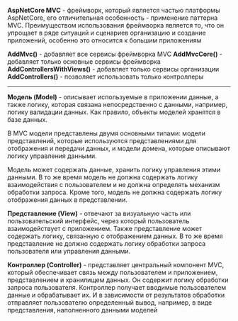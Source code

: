 **AspNetCore MVC** - фреймворк, который является частью платформы AspNetCore, его отличительная особенность - применение паттерна MVC. Преимуществом использования фреймворка является то, что он упрощает в ряде ситуаций и сценариев организацию и создание приложений, особенно это относится к большим приложениям

**AddMvc()** - добавляет все сервисы фреймворка MVC
**AddMvcCore()** - добавляет только основные сервисы фреймворка
**AddControllersWithViews()** - добавляет только сервисы организации 
**AddControllers()** - позволяет использовать только контроллеры

---

**Модель (Model)** - описывает используемые в приложении данные, а также логику, которая связана непосредственно с данными, например, логику валидации данных. Как правило, объекты моделей хранятся в базе данных.

В MVC модели представлены двумя основными типами: модели представлений, которые используются представлениями для отображения и передачи данных, и модели домена, которые описывают логику управления данными.

Модель может содержать данные, хранить логику управления этими данными. В то же время модель не должна содержать логику взаимодействия с пользователем и не должна определять механизм обработки запроса. Кроме того, модель не должна содержать логику отображения данных в представлении.

**Представление (View)** - отвечают за визуальную часть или пользовательский интерфейс, через который пользователь взаимодействует с приложением. Также представление может содержать логику, связанную с отображением данных. В то же время представление не должно содержать логику обработки запроса пользователя или управления данными.

**Контроллер (Controller)** - представляет центральный компонент MVC, который обеспечивает связь между пользователем и приложением, представлением и хранилищем данных. Он содержит логику обработки запроса пользователя. Контроллер получает вводимые пользователем данные и обрабатывает их. И в зависимости от результатов обработки отправляет пользователю определенный вывод, например, в виде представления, наполненного данными моделей